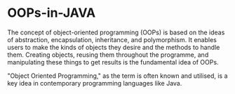 # OOPs-in-JAVA
The concept of object-oriented programming (OOPs) is based on the ideas of abstraction, encapsulation, inheritance, and polymorphism. It enables users to make the kinds of objects they desire and the methods to handle them. Creating objects, reusing them throughout the programme, and manipulating these things to get results is the fundamental idea of OOPs.

"Object Oriented Programming," as the term is often known and utilised, is a key idea in contemporary programming languages like Java.
